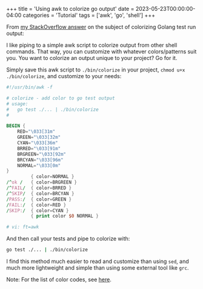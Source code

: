 +++ title = 'Using awk to colorize go output' date = 2023-05-23T00:00:00-04:00
categories = 'Tutorial' tags = ['awk', 'go', 'shell'] +++

From [my StackOverflow answer](https://unix.stackexchange.com/a/546920/84777) on the
subject of colorizing Golang test run output:

I like piping to a simple awk script to colorize output from other shell commands. That way, you can customize with whatever colors/patterns suit you. You want to colorize an output unique to your project? Go for it.

Simply save this awk script to `./bin/colorize` in your project, `chmod u+x
./bin/colorize`, and customize to your needs:

```awk
#!/usr/bin/awk -f

# colorize - add color to go test output
# usage:
#   go test ./... | ./bin/colorize
#

BEGIN {
    RED="\033[31m"
    GREEN="\033[32m"
    CYAN="\033[36m"
    BRRED="\033[91m"
    BRGREEN="\033[92m"
    BRCYAN="\033[96m"
    NORMAL="\033[0m"
}
         { color=NORMAL }
/^ok /   { color=BRGREEN }
/^FAIL/  { color=BRRED }
/^SKIP/  { color=BRCYAN }
/PASS:/  { color=GREEN }
/FAIL:/  { color=RED }
/SKIP:/  { color=CYAN }
         { print color $0 NORMAL }

# vi: ft=awk
```

And then call your tests and pipe to colorize with:

```sh
go test ./... | ./bin/colorize
```

I find this method much easier to read and customize than using `sed`, and much more
lightweight and simple than using some external tool like `grc`.

Note: For the list of color codes, see
[here](https://en.wikipedia.org/wiki/ANSI_escape_code#3-bit_and_4-bit).
